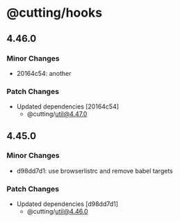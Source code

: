 # @cutting/hooks

## 4.46.0

### Minor Changes

- 20164c54: another

### Patch Changes

- Updated dependencies [20164c54]
  - @cutting/util@4.47.0

## 4.45.0

### Minor Changes

- d98dd7d1: use browserlistrc and remove babel targets

### Patch Changes

- Updated dependencies [d98dd7d1]
  - @cutting/util@4.46.0
